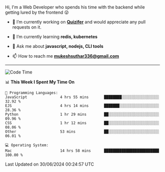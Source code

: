 Hi, I'm a Web Developer who spends his time with the backend while getting lured by the frontend 😜

- 🔭 I’m currently working on **[Quizifer](https://github.com/SutharMukesh/Quizifer/)** and would appreciate any pull requests on it.

- 🌱 I’m currently learning **redis, kubernetes**

- 💬 Ask me about **javascript, nodejs, CLI tools**

- 📫 How to reach me **mukeshsuthar336@gmail.com**

---
<!--START_SECTION:waka-->
![Code Time](http://img.shields.io/badge/Code%20Time-3%2C017%20hrs%2031%20mins-blue)

📊 **This Week I Spent My Time On** 

```text
💬 Programming Languages: 
JavaScript               4 hrs 55 mins       ████████░░░░░░░░░░░░░░░░░   32.92 % 
EJS                      4 hrs 14 mins       ███████░░░░░░░░░░░░░░░░░░   28.36 % 
Python                   1 hr 29 mins        ██░░░░░░░░░░░░░░░░░░░░░░░   09.96 % 
CSS                      1 hr 12 mins        ██░░░░░░░░░░░░░░░░░░░░░░░   08.06 % 
Other                    53 mins             ██░░░░░░░░░░░░░░░░░░░░░░░   06.01 % 

💻 Operating System: 
Mac                      14 hrs 58 mins      █████████████████████████   100.00 % 
```


 Last Updated on 30/06/2024 00:24:57 UTC
<!--END_SECTION:waka-->
